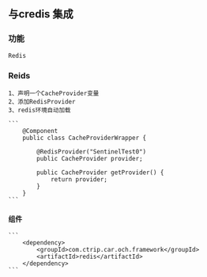 ## 与credis 集成

### 功能
	Redis

### Reids
	1、声明一个CacheProvider变量
	2、添加RedisProvider
	3、redis环境自动加载 

	```
		@Component
		public class CacheProviderWrapper {

			@RedisProvider("SentinelTest0")
			public CacheProvider provider;

			public CacheProvider getProvider() {
				return provider;
			}
		}
	```

####   组件

	```
		<dependency>
			<groupId>com.ctrip.car.och.framework</groupId>
			<artifactId>redis</artifactId>
		</dependency>
	```



